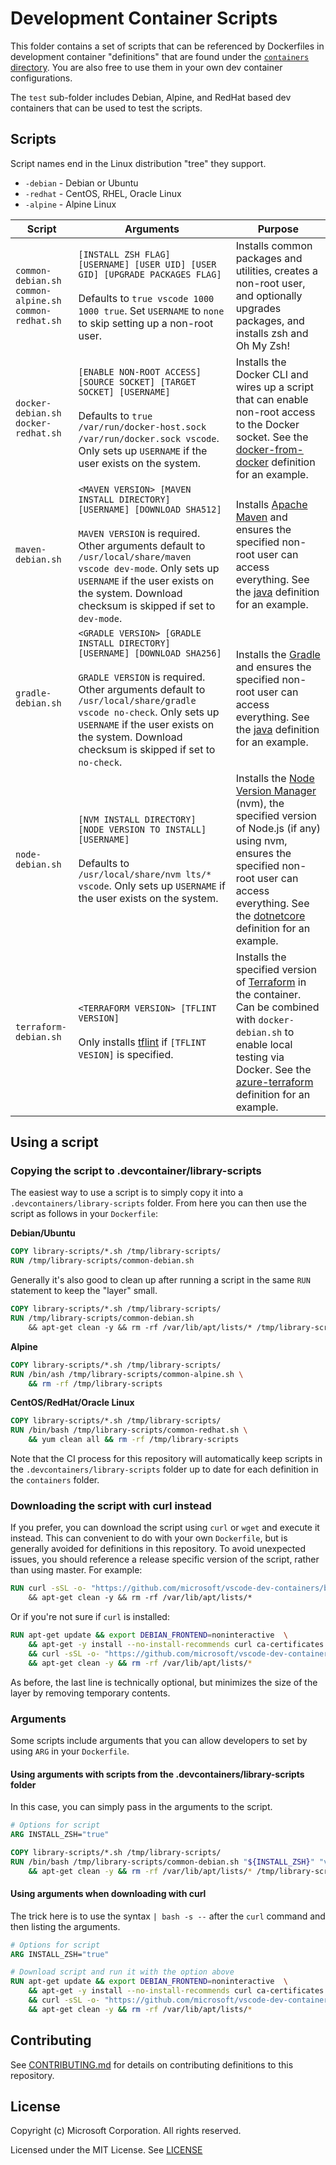 # Development Container Scripts

This folder contains a set of scripts that can be referenced by Dockerfiles in development container "definitions" that are found under the [`containers` directory](../containers). You are also free to use them in your own dev container configurations.

The `test` sub-folder includes Debian, Alpine, and RedHat based dev containers that can be used to test the scripts.

## Scripts

Script names end in the Linux distribution "tree" they support.

- `-debian` - Debian or Ubuntu
- `-redhat` - CentOS, RHEL, Oracle Linux
- `-alpine` - Alpine Linux

| Script | Arguments | Purpose |
|--------|---------|-----------|
| `common-debian.sh`<br />`common-alpine.sh`<br />`common-redhat.sh` | `[INSTALL ZSH FLAG] [USERNAME] [USER UID] [USER GID] [UPGRADE PACKAGES FLAG]`<br /><br /> Defaults to `true vscode 1000 1000 true`. Set `USERNAME` to `none` to skip setting up a non-root user. | Installs common packages and utilities, creates a non-root user, and optionally upgrades packages, and installs zsh and Oh My Zsh! |
| `docker-debian.sh`<br />`docker-redhat.sh` | `[ENABLE NON-ROOT ACCESS] [SOURCE SOCKET] [TARGET SOCKET] [USERNAME]`<br /><br /> Defaults to `true /var/run/docker-host.sock /var/run/docker.sock vscode`. Only sets up `USERNAME` if the user exists on the system.| Installs the Docker CLI and wires up a script that can enable non-root access to the Docker socket. See the [docker-from-docker](../containers/docker-from-docker) definition for an example. |
| `maven-debian.sh` | `<MAVEN VERSION> [MAVEN INSTALL DIRECTORY] [USERNAME] [DOWNLOAD SHA512]`<br /><br />`MAVEN VERSION` is required. Other arguments default to `/usr/local/share/maven vscode dev-mode`. Only sets up `USERNAME` if the user exists on the system. Download checksum is skipped if set to `dev-mode`. | Installs [Apache Maven](https://github.com/nvm-sh/nvm) and ensures the specified non-root user can access everything. See the [java](../containers/java) definition for an example. |
| `gradle-debian.sh` | `<GRADLE VERSION> [GRADLE INSTALL DIRECTORY] [USERNAME] [DOWNLOAD SHA256]`<br /><br />`GRADLE VERSION` is required. Other arguments default to `/usr/local/share/gradle vscode no-check`. Only sets up `USERNAME` if the user exists on the system. Download checksum is skipped if set to `no-check`. | Installs the [Gradle](https://github.com/nvm-sh/nvm) and ensures the specified non-root user can access everything. See the [java](../containers/java) definition for an example. |
| `node-debian.sh` | `[NVM INSTALL DIRECTORY] [NODE VERSION TO INSTALL] [USERNAME]`<br /><br />Defaults to `/usr/local/share/nvm lts/* vscode`. Only sets up `USERNAME` if the user exists on the system. | Installs the [Node Version Manager](https://github.com/nvm-sh/nvm) (nvm), the specified version of Node.js (if any) using nvm, ensures the specified non-root user can access everything. See the [dotnetcore](../containers/dotnetcore) definition for an example. |
| `terraform-debian.sh` | `<TERRAFORM VERSION> [TFLINT VERSION]`<br /><br />Only installs [tflint](https://github.com/terraform-linters/tflint) if `[TFLINT VESION]` is specified. | Installs the specified version of [Terraform](https://www.terraform.io/) in the container. Can be combined with `docker-debian.sh` to enable local testing via Docker. See the [azure-terraform](../azure-terraform) definition for an example. |

## Using a script

### Copying the script to .devcontainer/library-scripts

The easiest way to use a script is to simply copy it into a `.devcontainers/library-scripts` folder. From here you can then use the script as follows in your `Dockerfile`:

**Debian/Ubuntu**

```Dockerfile
COPY library-scripts/*.sh /tmp/library-scripts/
RUN /tmp/library-scripts/common-debian.sh
```

Generally it's also good to clean up after running a script in the same `RUN` statement to keep the "layer" small.

```Dockerfile
COPY library-scripts/*.sh /tmp/library-scripts/
RUN /tmp/library-scripts/common-debian.sh
    && apt-get clean -y && rm -rf /var/lib/apt/lists/* /tmp/library-scripts
```

**Alpine**

```Dockerfile
COPY library-scripts/*.sh /tmp/library-scripts/
RUN /bin/ash /tmp/library-scripts/common-alpine.sh \
    && rm -rf /tmp/library-scripts
```

**CentOS/RedHat/Oracle Linux**

```Dockerfile
COPY library-scripts/*.sh /tmp/library-scripts/
RUN /bin/bash /tmp/library-scripts/common-redhat.sh \
    && yum clean all && rm -rf /tmp/library-scripts
```

Note that the CI process for this repository will automatically keep scripts in the `.devcontainers/library-scripts` folder up to date for each definition in the `containers` folder.

### Downloading the script with curl instead

If you prefer, you can download the script using `curl` or `wget` and execute it instead. This can convenient to do with your own `Dockerfile`, but is generally avoided for definitions in this repository. To avoid unexpected issues, you should reference a release specific version of the script, rather than using master. For example:

```Dockerfile
RUN curl -sSL -o- "https://github.com/microsoft/vscode-dev-containers/blob/v0.131.0/script-library/common-debian.sh" | bash -
    && apt-get clean -y && rm -rf /var/lib/apt/lists/*
```

Or if you're not sure if `curl` is installed:

```Dockerfile
RUN apt-get update && export DEBIAN_FRONTEND=noninteractive  \
    && apt-get -y install --no-install-recommends curl ca-certificates \
    && curl -sSL -o- "https://github.com/microsoft/vscode-dev-containers/blob/v0.131.0/script-library/common-debian.sh" | bash - \
    && apt-get clean -y && rm -rf /var/lib/apt/lists/*
```

As before, the last line is technically optional, but minimizes the size of the layer by removing temporary contents.  

### Arguments

Some scripts include arguments that you can allow developers to set by using `ARG` in your `Dockerfile`.

#### Using arguments with scripts from the .devcontainers/library-scripts folder

In this case, you can simply pass in the arguments to the script.

```Dockerfile
# Options for script
ARG INSTALL_ZSH="true"

COPY library-scripts/*.sh /tmp/library-scripts/
RUN /bin/bash /tmp/library-scripts/common-debian.sh "${INSTALL_ZSH}" "vscode" "1000" "1000" "true" \
    && apt-get clean -y && rm -rf /var/lib/apt/lists/* /tmp/library-scripts
```

#### Using arguments when downloading with curl

The trick here is to use the syntax `| bash -s --` after the `curl` command and then listing the arguments.

```Dockerfile
# Options for script
ARG INSTALL_ZSH="true"

# Download script and run it with the option above
RUN apt-get update && export DEBIAN_FRONTEND=noninteractive  \
    && apt-get -y install --no-install-recommends curl ca-certificates \
    && curl -sSL -o- "https://github.com/microsoft/vscode-dev-containers/blob/v0.131.0/script-library/common-debian.sh" | bash -s -- "${INSTALL_ZSH}" "vscode" "1000" "1000" "true" \
    && apt-get clean -y && rm -rf /var/lib/apt/lists/*
```

## Contributing

See [CONTRIBUTING.md](../CONTRIBUTING.md) for details on contributing definitions to this repository.

## License

Copyright (c) Microsoft Corporation. All rights reserved.

Licensed under the MIT License. See [LICENSE](https://github.com/Microsoft/vscode-dev-containers/blob/master/LICENSE)
